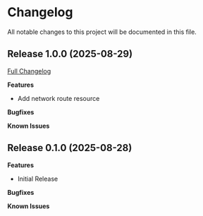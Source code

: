 # Changelog

All notable changes to this project will be documented in this file.

## Release 1.0.0 (2025-08-29)

[Full Changelog](https://github.com/webalexeu/puppet-windows_networking/compare/v0.1.0...v1.0.0)

**Features**

- Add network route resource

**Bugfixes**

**Known Issues**

## Release 0.1.0 (2025-08-28)

**Features**

- Initial Release

**Bugfixes**

**Known Issues**
